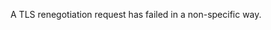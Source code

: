 
A TLS renegotiation request has failed in a non-specific way.

<a id="ERR_TLS_REQUIRED_SERVER_NAME"></a>
